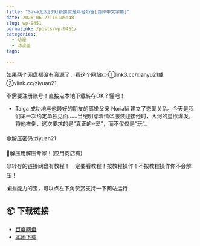 ```yaml
---
title: "Saka太太[39]新男友是年轻奶爸[自译中文字幕]"
date: 2025-06-27T16:45:48
slug: wp-9451
permalink: /posts/wp-9451/
categories:
  - 动漫
  - 动漫盖
tags:

---
```


如果两个网盘都没有资源了，看这个网站👉①link3.cc/xianyu21或②vlink.cc/ziyuan21

不需要注册账号！直接点本地下载转存OK？懂吧！

*   Taiga 成功地与他最好的朋友的离婚父亲 Noriaki 建立了恋爱关系。今天是我们第一次约定单独见面……当纪明穿着情😍服装迎接他时，大河的星欲爆发，将他推倒，这次要求的是“真正的⭐爱”，而不仅仅是“玩”。

🟢解压密码:ziyuan21

🔵解压用解压专家！(应用商店有)

🟡转存的链接网盘有教程！一定要看教程！按教程操作！不按教程操作你不会解压！

💰🈶能力的宝，可以点左下角赞赏支持一下网站运行

## 📦 下载链接
- [百度网盘](https://blziyuan21.com/pay-download/9451?key=7d6deab1d8&down_id=0)
- [本地下载](https://blziyuan21.com/pay-download/9451?key=7d6deab1d8&down_id=1)

